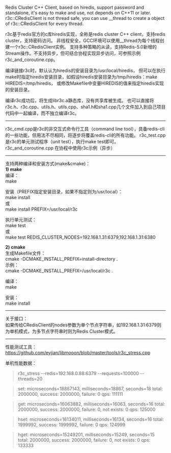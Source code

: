 Redis Cluster C++ Client, based on hiredis, support password and standalone, it's easy to make and use, not depends on C++11 or later.<br>
r3c::CRedisClient is not thread safe, you can use __thread to create a object of r3c::CRedisClient for every thread.

r3c基于redis官方的c库hiredis实现，全称是redis cluster C++ client，支持redis cluster，支持密码访问。
非线程安全，GCC环境可以使用__thread为每个线程创建一个r3c::CRedisClient实例。
支持多种策略的从读，支持Redis-5.0新增的Stream操作。不支持异步，但可结合协程实现异步访问，可参照示例r3c_and_coroutine.cpp。

编译链接r3c时，默认认为hiredis的安装目录为/usr/local/hiredis，
但可以在执行make时指定hiredis安装目录，如假设hiredis安装目录为/tmp/hiredis：make HIREDIS=/tmp/hiredis，
或修改Makefile中变量HIREDIS的值来指定hiredis实现的安装目录。

编译r3c成功后，将生成libr3c.a静态库，没有共享库被生成。
也可以直接将r3c.h、r3c.cpp、utils.h、utils.cpp、sha1.h和sha1.cpp几个文件加入到自己项目代码中一起编译，而不独立编译r3c。
     
---
     
r3c_cmd.cpp是r3c的非交互式命令行工具（command line tool），具备redis-cli的一些功能，但用法不尽相同，将逐步将覆盖redis-cli的所有功能。
r3c_test.cpp是r3c的单元测试程序（unit test），执行make test即可。
r3c_and_coroutine.cpp 在协程中使用r3c示例（异步）
     
---
     
支持两种编译和安装方式(make&cmake)：<br>
**1) make**<br>
编译：<br>
make<br>

安装（PREFIX指定安装目录，如果不指定则为/usr/local）：<br>
make install<br>
或<br>
make install PREFIX=/usr/local/r3c<br>

执行单元测试：<br>
make test<br>
或<br>
make test REDIS_CLUSTER_NODES=192.168.1.31:6379,192.168.1.31:6380<br>

**2) cmake**<br>
生成Makefile文件：<br>
cmake -DCMAKE_INSTALL_PREFIX=install-directory .<br>
示例：<br>
cmake -DCMAKE_INSTALL_PREFIX=/usr/local/r3c .<br>

编译：<br>
make<br>

安装：<br>
make install<br>
     
---
     
关于接口：<br>
如果传给CRedisClient的nodes参数为单个节点字符串，如192.168.1.31:6379则为单机模式，为多节点字符串时则为Redis Cluster模式。
     
---
     
性能测试工具：<br>
https://github.com/eyjian/libmooon/blob/master/tools/r3c_stress.cpp

单机性能数据：<br>
> r3c_stress --redis=192.168.0.88:6379 --requests=100000 --threads=20

> set:
microseconds=18867143, milliseconds=18867, seconds=18
total: 2000000, success: 2000000, failure: 0
qps: 111111

> get:
microseconds=16063882, milliseconds=16063, seconds=16
total: 2000000, success: 2000000, failure: 0, not exists: 0
qps: 125000

> hset:
microseconds=16134011, milliseconds=16134, seconds=16
total: 1999992, success: 1999992, failure: 0
qps: 124999

> hget:
microseconds=15249201, milliseconds=15249, seconds=15
total: 2000000, success: 2000000, failure: 0, not exists: 0
qps: 133333
